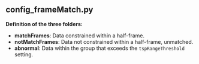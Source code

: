 ## config_frameMatch.py

**Definition of the three folders:**

- **matchFrames**: Data constrained within a half-frame.
- **notMatchFrames**: Data not constrained within a half-frame, unmatched.
- **abnormal**: Data within the group that exceeds the `tspRangeThreshold` setting.